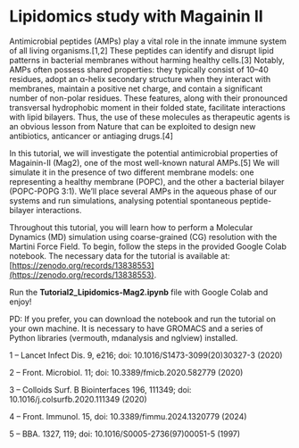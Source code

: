 # Lipidomics study with Magainin II

Antimicrobial peptides (AMPs) play a vital role in the innate immune system of all living organisms.[1,2] These peptides can identify and disrupt lipid patterns in bacterial membranes without harming healthy cells.[3] Notably, AMPs often possess shared properties: they typically consist of 10–40 residues, adopt an α-helix secondary structure when they interact with membranes, maintain a positive net charge, and contain a significant number of non-polar residues. These features, along with their pronounced transversal hydrophobic moment in their folded state, facilitate interactions with lipid bilayers. Thus, the use of these molecules as therapeutic agents is an obvious lesson from Nature that can be exploited to design new antibiotics, anticancer or antiaging drugs.[4]

In this tutorial, we will investigate the potential antimicrobial properties of Magainin-II (Mag2), one of the most well-known natural AMPs.[5] We will simulate it in the presence of two different membrane models: one representing a healthy membrane (POPC), and the other a bacterial bilayer (POPC-POPG 3:1). We’ll place several AMPs in the aqueous phase of our systems and run simulations, analysing potential spontaneous peptide-bilayer interactions. 

Throughout this tutorial, you will learn how to perform a Molecular Dynamics (MD) simulation using coarse-grained (CG) resolution with the Martini Force Field. To begin, follow the steps in the provided Google Colab notebook. The necessary data for the tutorial is available at: [https://zenodo.org/records/13838553](https://zenodo.org/records/13838553).

Run the **Tutorial2_Lipidomics-Mag2.ipynb** file with Google Colab and enjoy! 

PD: If you prefer, you can download the notebook and run the tutorial on your own machine. It is necessary to have GROMACS and a series of Python libraries (vermouth, mdanalysis and nglview) installed.

1 – Lancet Infect Dis. 9, e216; doi: 10.1016/S1473-3099(20)30327-3 (2020)

2 – Front. Microbiol. 11; doi: 10.3389/fmicb.2020.582779 (2020)

3 – Colloids Surf. B Biointerfaces 196, 111349; doi: 10.1016/j.colsurfb.2020.111349 (2020)

4 – Front. Immunol. 15, doi: 10.3389/fimmu.2024.1320779 (2024)

5 – BBA. 1327, 119; doi: 10.1016/S0005-2736(97)00051-5 (1997)
